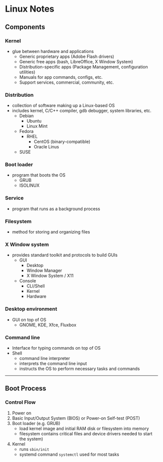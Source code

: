 # Linux Notes

## Components
### Kernel
* glue between hardware and applications
    * Generic proprietary apps (Adobe Flash drivers)
    * Generic free apps (bash, LibreOffice, X Window System)
    * Distribution-specific apps (Package Management, configuration utilities)
    * Manuals for app commands, configs, etc.
    * Support services, commercial, community, etc.

### Distribution
* collection of software making up a Linux-based OS
* includes kernel, C/C++ compiler, gdb debugger, system libraries, etc.
    * Debian
        * Ubuntu
        * Linux Mint
    * Fedora
        * RHEL
            * CentOS (binary-compatible)
            * Oracle Linus
    * SUSE

### Boot loader
* program that boots the OS
    * GRUB
    * ISOLINUX

### Service
* program that runs as a background process

### Filesystem
* method for storing and organizing files

### X Window system
* provides standard toolkit and protocols to build GUIs
    * GUI
        * Desktop
        * Window Manager
        * X Window System / X11
    * Console
        * CLI/Shell
        * Kernel
        * Hardware

### Desktop environment
* GUI on top of OS
    * GNOME, KDE, Xfce, Fluxbox

### Command line
* Interface for typing commands on top of OS
* Shell
    * command line interpreter
    * interprets the command line input
    * instructs the OS to perform necessary tasks and commands
---
## Boot Process

### Control Flow
1. Power on
2. Basic Input/Output System (BIOS) or Power-on Self-test (POST)
3. Boot loader (e.g. GRUB)
    * load kernel image and initial RAM disk or filesystem into memory
    * filesystem contains critical files and device drivers needed to start the system) 
4. Kernel
    * runs `sbin/init`
    * systemd command `systemctl` used for most tasks
